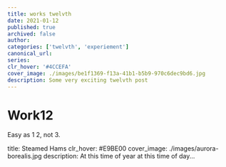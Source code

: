 ```yaml
---
title: works twelvth
date: 2021-01-12
published: true
archived: false
author:
categories: ['twelvth', 'experiement']
canonical_url:
series:
clr_hover: '#4CCEFA'
cover_image: ./images/be1f1369-f13a-41b1-b5b9-970c6dec9bd6.jpg
description: Some very exciting twelvth post
---
```


# Work12

<style>
body {
  background-color: var(--clr-gb-green);
  transition: all 600ms ease;
}
</style>

Easy as 1 2, not 3.


title: Steamed Hams
clr_hover: #E9BE00
cover_image: ./images/aurora-borealis.jpg
description:  At this time of year at this time of day...
